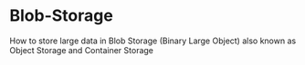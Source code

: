 # Blob-Storage
How to store large data in Blob Storage (Binary Large Object) also known as Object Storage and Container Storage
